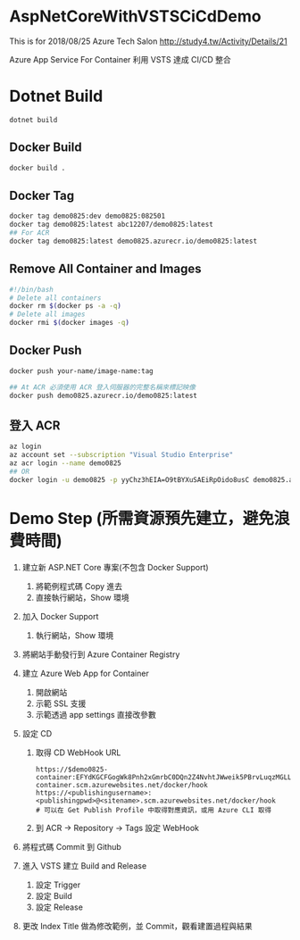 # AspNetCoreWithVSTSCiCdDemo

This is for 2018/08/25 Azure Tech Salon
http://study4.tw/Activity/Details/21

Azure App Service For Container 利用 VSTS 達成 CI/CD 整合



# Dotnet Build

```
dotnet build
```

## Docker Build

```bash
docker build .
```

## Docker Tag

```bash
docker tag demo0825:dev demo0825:082501
docker tag demo0825:latest abc12207/demo0825:latest
## For ACR
docker tag demo0825:latest demo0825.azurecr.io/demo0825:latest
```

## Remove All Container and Images

```bash
#!/bin/bash
# Delete all containers
docker rm $(docker ps -a -q)
# Delete all images
docker rmi $(docker images -q)
```

## Docker Push

```bash
docker push your-name/image-name:tag

## At ACR 必須使用 ACR 登入伺服器的完整名稱來標記映像
docker push demo0825.azurecr.io/demo0825:latest
```

## 登入 ACR

```bash
az login
az account set --subscription "Visual Studio Enterprise"
az acr login --name demo0825
## OR
docker login -u demo0825 -p yyChz3hEIA=O9tBYXuSAEiRpOido8usC demo0825.azurecr.io
```



# Demo Step (所需資源預先建立，避免浪費時間)

1. 建立新 ASP.NET Core 專案(不包含 Docker Support)

   1. 將範例程式碼 Copy 進去
   2. 直接執行網站，Show 環境

2. 加入 Docker Support

   1. 執行網站，Show 環境

3. 將網站手動發行到 Azure Container Registry

4. 建立 Azure Web App for Container

   1. 開啟網站
   2. 示範 SSL 支援
   3. 示範透過 app settings 直接改參數

5. 設定 CD

   1. 取得 CD WebHook URL

      ```
      https://$demo0825-container:EFYdKGCFGogWk8Pnh2xGmrbC0DQn2Z4NvhtJWweik5PBrvLuqzMGLLGmwBKC@demo0825-container.scm.azurewebsites.net/docker/hook
      https://<publishingusername>:<publishingpwd>@<sitename>.scm.azurewebsites.net/docker/hook
      # 可以在 Get Publish Profile 中取得對應資訊，或用 Azure CLI 取得
      ```

   2. 到 ACR -> Repository -> Tags  設定 WebHook

6. 將程式碼 Commit 到 Github

7. 進入 VSTS 建立 Build and Release

   1. 設定 Trigger
   2. 設定 Build
   3. 設定 Release

8. 更改 Index Title 做為修改範例，並 Commit，觀看建置過程與結果

